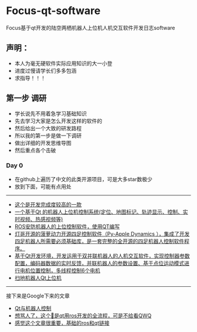 # Focus-qt-software
Focus基于qt开发的陆空两栖机器人上位机人机交互软件开发日志software
## 声明：
- 本人为毫无硬软件实际应用知识的大一小登
- 进度过慢请学长们多多包涵
- 求指导！！！
## 第一步 调研
- 学长说先不用着急学习基础知识
- 先去学习大家是怎么开发这样的软件的
- 然后给出一个大致的研发路程
- 所以我的第一步是做一下调研
- 做出详细的开发思维导图
- 然后重点各个击破
### Day 0
- 在github上遍历了中文的此类开源项目，可是大多star数极少
- 放到下面，可能有点用处
---
- [这个是开发完成度较高的一款](https://github.com/chengyangkj/Ros_Qt5_Gui_App)
- [一个基于Qt 的机器人上位机控制系统(定位、地图标记、轨迹显示、控制、实时视频、热感视频等)](https://github.com/xpxh1724/Sony-Rescue_robot)
- [ROS安防机器人的上位控制软件，使用QT编写](https://github.com/Nyar-D/RobotUpperControl)
- [灯哥开源的菠萝动力开源四足控制软件（Py-Apple Dynamics ），集成了开发四足机器人所需要必须基础库，是一套完整的全开源的四足机器人控制软件程序。](https://github.com/ToanTech/py-apple-dynamics)
- [基于Qt开发环境，开发运用于双并联机器人的人机交互软件，实现控制器参数配置，编码器数据的实时反馈，并联机器人的参数设置、基于点位运动模式进行电机位置控制，多线程控制6个电机](https://github.com/lynnllh/3PRRGUI)
- [扫地机器人Qt上位机](https://github.com/confidentFeng/cleanRobot)
---
接下来是Google下来的文章
- [Qt与机器人控制](https://modstart.com/p/v7bmw0863pdyogyp)
- [想骂人了，这个🔗是qt用ros开发的全流程，可是不给看QWQ](https://blog.csdn.net/XrxVue/article/details/133618933)
- [感觉这个文章很重要，基础的ros和qt链接](https://my.oschina.net/emacs_8809069/blog/17313941)
